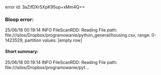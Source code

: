 error id: 3aZifDXr5XpK95up+xMm4Q==
### Bloop error:

25/06/18 00:19:14 INFO FileScanRDD: Reading File path: file://<HOME>/silos/Dropbox/programowanie/python_general/housing.csv, range: 0-1423529, partition values: [empty row]
#### Short summary: 

25/06/18 00:19:14 INFO FileScanRDD: Reading File path: file://<HOME>/silos/Dropbox/programowanie/pyt...